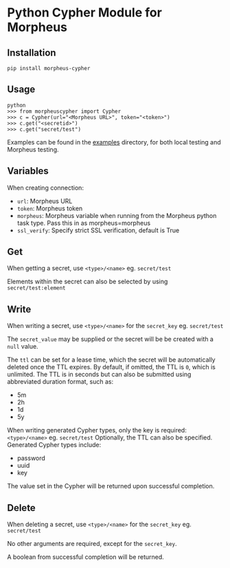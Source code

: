 # Python Cypher Module for Morpheus


## Installation
`pip install morpheus-cypher`
## Usage

```
python
>>> from morpheuscypher import Cypher
>>> c = Cypher(url="<Morpheus URL>", token="<token>")
>>> c.get("<secretid>")
>>> c.get("secret/test")
```

Examples can be found in the [examples](examples) directory, for both local testing and Morpheus testing.

## Variables
When creating connection:
- `url`: Morpheus URL
- `token`: Morpheus token
- `morpheus`: Morpheus variable when running from the Morpheus python task type.  Pass this in as morpheus=morpheus
- `ssl_verify`: Specify strict SSL verification, default is True

## Get
When getting a secret, use `<type>/<name>` eg. `secret/test`

Elements within the secret can also be selected by using `secret/test:element`

## Write
When writing a secret, use `<type>/<name>` for the `secret_key` eg. `secret/test`

The `secret_value` may be supplied or the secret will be be created with a `null` value.

The `ttl` can be set for a lease time, which the secret will be automatically deleted once the TTL expires.  By default,
if omitted, the TTL is `0`, which is unlimited. The TTL is in seconds but can also be submitted using abbreviated
duration format, such as:
* 5m
* 2h
* 1d
* 5y

When writing generated Cypher types, only the key is required:  `<type>/<name>` eg. `secret/test`
Optionally, the TTL can also be specified.  Generated Cypher types include:
* password
* uuid
* key

The value set in the Cypher will be returned upon successful completion.

## Delete
When deleting a secret, use `<type>/<name>` for the `secret_key` eg. `secret/test`

No other arguments are required, except for the `secret_key`.

A boolean from successful completion will be returned.